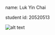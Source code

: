 name: Luk Yin Chai	

student id: 20520513

![alt text](C:\Users\Dragos\eclipse-workspace\Lab1\lab1.PNG)